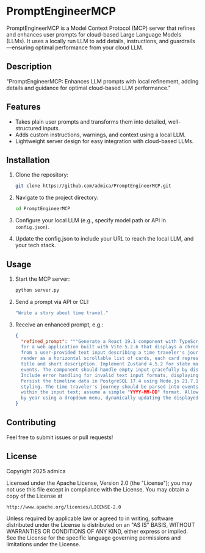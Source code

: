 # PromptEngineerMCP

PromptEngineerMCP is a Model Context Protocol (MCP) server that refines and enhances user prompts for cloud-based Large Language Models (LLMs). It uses a locally run LLM to add details, instructions, and guardrails—ensuring optimal performance from your cloud LLM.

## Description

"PromptEngineerMCP: Enhances LLM prompts with local refinement, adding details and guidance for optimal cloud-based LLM performance."

## Features

- Takes plain user prompts and transforms them into detailed, well-structured inputs.
- Adds custom instructions, warnings, and context using a local LLM.
- Lightweight server design for easy integration with cloud-based LLMs.

## Installation

1. Clone the repository:
   ```bash
   git clone https://github.com/admica/PromptEngineerMCP.git
   ```
2. Navigate to the project directory:
   ```bash
   cd PromptEngineerMCP
   ```
4. Configure your local LLM (e.g., specify model path or API in `config.json`).

5. Update the config.json to include your URL to reach the local LLM, and your tech stack.

## Usage

1. Start the MCP server:
   ```bash
   python server.py
   ```
2. Send a prompt via API or CLI:
   ```bash
   "Write a story about time travel."
   ```
3. Receive an enhanced prompt, e.g.:
   ```json
   {
     "refined_prompt": """Generate a React 19.1 component with TypeScript 5.4.3 using shadcn/ui
     for a web application built with Vite 5.2.6 that displays a chronological timeline of events
     from a user-provided text input describing a time traveler's journey. The timeline should
     render as a horizontal scrollable list of cards, each card representing an event with a
     title and short description. Implement Zustand 4.5.2 for state management to store the parsed
     events. The component should handle empty input gracefully by displaying a placeholder message.
     Include error handling for invalid text input formats, displaying user-friendly messages.
     Persist the timeline data in PostgreSQL 17.4 using Node.js 21.7.1 and TailwindCSS 4.1.1 for
     styling. The time traveler's journey should be parsed into events based on date/time markers
     within the input text; assume a simple "YYYY-MM-DD" format. Allow users to filter the timeline
     by year using a dropdown menu, dynamically updating the displayed events."""
   }
   ```

## Contributing

Feel free to submit issues or pull requests!

## License

Copyright 2025 admica

Licensed under the Apache License, Version 2.0 (the "License"); you may not use this file except in compliance with the License. You may obtain a copy of the License at

    http://www.apache.org/licenses/LICENSE-2.0

Unless required by applicable law or agreed to in writing, software distributed under the License is distributed on an "AS IS" BASIS, WITHOUT WARRANTIES OR CONDITIONS OF ANY KIND, either express or implied. See the License for the specific language governing permissions and limitations under the License.
